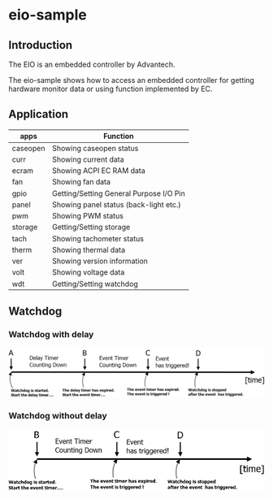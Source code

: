 # eio-sample
## Introduction
The EIO is an embedded controller by Advantech.

The eio-sample shows how to access an embedded controller for getting hardware monitor data or using function implemented by EC.

## Application

| apps | Function |
| ---- | --------- |
|caseopen| Showing caseopen status |
|curr| Showing current data |
|ecram| Showing ACPI EC RAM data |
|fan| Showing fan data |
|gpio| Getting/Setting General Purpose I/O Pin |
|panel| Showing panel status (back-light etc.) |
|pwm| Showing PWM status |
|storage| Getting/Setting storage |
|tach| Showing tachometer status |
|therm| Showing thermal data |
|ver| Showing version information |
|volt| Showing voltage data |
|wdt| Getting/Setting watchdog |

## Watchdog
### Watchdog with delay
![image](png/Watchdog.png)

### Watchdog without delay
![image](png/Watchdog_NoDelay.png)
